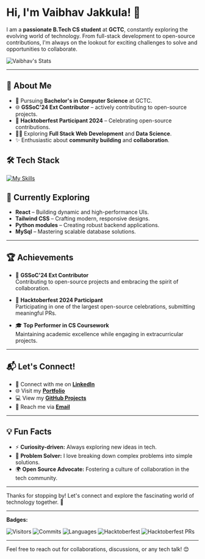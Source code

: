 # Hi, I'm Vaibhav Jakkula! 👋

I am a **passionate B.Tech CS student** at **GCTC**, constantly exploring the evolving world of technology. From full-stack development to open-source contributions, I'm always on the lookout for exciting challenges to solve and opportunities to collaborate.

![Vaibhav's Stats](https://github-readme-stats.vercel.app/api?username=CharVaibhav&theme=vue-dark&show_icons=true&hide_border=true&count_private=true)

---

## 🚀 About Me

- 🔭 Pursuing **Bachelor's in Computer Science** at GCTC.
- 🌐 **GSSoC'24 Ext Contributor** – actively contributing to open-source projects.
- 🎉 **Hacktoberfest Participant 2024** – Celebrating open-source contributions.
- 👨‍💻 Exploring **Full Stack Web Development** and **Data Science**.
- ✨ Enthusiastic about **community building** and **collaboration**.

## 🛠 Tech Stack

[![My Skills](https://skillicons.dev/icons?i=html,css,python,javascript,react,c,java,mysql,aws)](https://skillicons.dev)

## 🌱 Currently Exploring

- **React** – Building dynamic and high-performance UIs.
- **Tailwind CSS** – Crafting modern, responsive designs.
- **Python modules** – Creating robust backend applications.
- **MySql** – Mastering scalable database solutions.
  
---

## 🏆 Achievements

- 🌟 **GSSoC'24 Ext Contributor**  
  Contributing to open-source projects and embracing the spirit of collaboration.

- 🎉 **Hacktoberfest 2024 Participant**  
  Participating in one of the largest open-source celebrations, submitting meaningful PRs.

- 🎓 **Top Performer in CS Coursework**  
  Maintaining academic excellence while engaging in extracurricular projects.

---

## 📬 Let's Connect!

- 💼 Connect with me on [**LinkedIn**](https://www.linkedin.com/in/vaibhav-jakkula)  
- 🌐 Visit my [**Portfolio**](https://vaibhavjakkula17.wixsite.com/portfolio)   
- 💻 View my [**GitHub Projects**](https://github.com/CharVaibhav)  
- 📧 Reach me via [**Email**](mailto:vaibhavjakkula17@gmail.com)

---

## 💡 Fun Facts

- ⚡ **Curiosity-driven:** Always exploring new ideas in tech.
- 🧩 **Problem Solver:** I love breaking down complex problems into simple solutions.
- 🌍 **Open Source Advocate:** Fostering a culture of collaboration in the tech community.

---

Thanks for stopping by! Let's connect and explore the fascinating world of technology together. 🚀

---

**Badges:**

![Visitors](https://visitor-badge.glitch.me/badge?page_id=CharVaibhav)
![Commits](https://img.shields.io/github/commit-activity/m/CharVaibhav/CharVaibhav)
![Languages](https://img.shields.io/github/languages/count/CharVaibhav/CharVaibhav)
![Hacktoberfest](https://img.shields.io/badge/Hacktoberfest-2024-blueviolet?style=flat-square&logo=hacktoberfest)
![Hacktoberfest PRs](https://img.shields.io/github/hacktoberfest/2024/CharVaibhav?label=Hacktoberfest%202024)

---

Feel free to reach out for collaborations, discussions, or any tech talk! 😊
